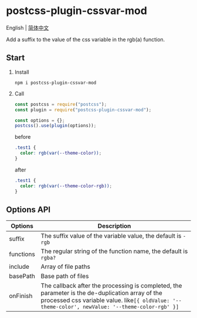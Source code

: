 # postcss-plugin-cssvar-mod

English | [简体中文](README.md)

Add a suffix to the value of the css variable in the rgb(a) function.

## Start

1. Install

   ```shell
   npm i postcss-plugin-cssvar-mod
   ```

2. Call

   ```js
   const postcss = require("postcss");
   const plugin = require("postcss-plugin-cssvar-mod");

   const options = {};
   postcss().use(plugin(options));
   ```

   before

   ```css
   .test1 {
     color: rgb(var(--theme-color));
   }
   ```

   after

   ```css
   .test1 {
     color: rgb(var(--theme-color-rgb));
   }
   ```

## Options API

| Options   | Description                                                                                                                                                                                         |
| --------- | --------------------------------------------------------------------------------------------------------------------------------------------------------------------------------------------------- |
| suffix    | The suffix value of the variable value, the default is `-rgb`                                                                                                                                       |
| functions | The regular string of the function name, the default is `rgba?`                                                                                                                                     |
| include   | Array of file paths                                                                                                                                                                                 |
| basePath  | Base path of files                                                                                                                                                                                  |
| onFinish  | The callback after the processing is completed, the parameter is the de-duplication array of the processed css variable value. like`[{ oldValue: '--theme-color', newValue: '--theme-color-rgb' }]` |
